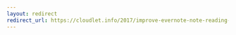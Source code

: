 ```yaml
---
layout: redirect
redirect_url: https://cloudlet.info/2017/improve-evernote-note-reading-experience-by-yourself
---
```

